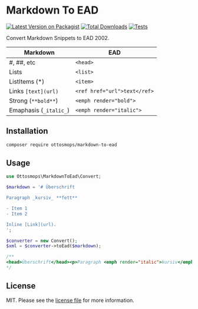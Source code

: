 # Markdown To EAD

[![Latest Version on Packagist][ico-version]][link-packagist]
[![Total Downloads][ico-downloads]][link-downloads]
[![Tests](https://github.com/ottosmops/markdown-to-ead/actions/workflows/run-tests.yml/badge.svg)](https://github.com/ottosmops/markdown-to-ead/actions/workflows/run-tests.yml)


Convert Markdown Snippets to EAD 2002.

|Markdown| EAD |
|--------|-----|
|#, ##, etc | `<head>` |
| Lists     | `<list>` | 
| ListItems (*) | `<item>` |
| Links `[text](url)` | `<ref href="url">text</ref>`|
| Strong (`**bold**`) | `<emph render="bold">` |
| Emaphasis (`_italic_`) | `<emph render="italic">` |


## Installation

```bash
composer require ottosmops/markdown-to-ead
````

## Usage

```php 
use Ottosmops\MarkdownToEad\Convert;

$markdown = '# Überschrift

Paragraph _kursiv_ **fett**

- Item 1
- Item 2

Inline [Link](url).
';

$converter = new Convert();
$xml = $converter->toEad($markdown);

/**
<head>Überschrift</head><p>Paragraph <emph render="italic">kursiv</emph> <emph render="bold">fett</emph></p><list><item>Item 1</item><item>Item 2</item></list><p>Inline <ref href="url">Link</ref>.</p>
*/
```


## License

MIT. Please see the [license file](LICENSE.md) for more information.


[ico-version]: https://img.shields.io/packagist/v/ottosmops/markdown-to-ead.svg?style=flat-square
[ico-downloads]: https://img.shields.io/packagist/dt/ottosmops/markdown-to-ead.svg?style=flat-square


[link-packagist]: https://packagist.org/packages/ottosmops/markdown-to-ead
[link-downloads]: https://packagist.org/packages/ottosmops/markdown-to-ead
[link-author]: https://github.com/ottosmops
[link-contributors]: ../../contributors
